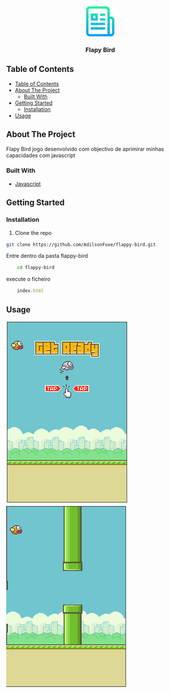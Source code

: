 
<!-- PROJECT LOGO -->
<br />
<p align="center">
  <img src="docs/logo.png" alt="Logo" width="80" height="80">
  <h3 align="center">Flapy Bird</h3>
</p>



<!-- TABLE OF CONTENTS -->
## Table of Contents

- [Table of Contents](#table-of-contents)
- [About The Project](#about-the-project)
  - [Built With](#built-with)
- [Getting Started](#getting-started)
  - [Installation](#installation)
- [Usage](#usage)



<!-- ABOUT THE PROJECT -->
## About The Project

Flapy Bird jogo desenvolvido com objectivo de aprimirar minhas capacidades com javascript

### Built With

* [Javascript](https://nodejs.org/)

<!-- GETTING STARTED -->
## Getting Started


### Installation

1. Clone the repo
```sh
git clone https://github.com/AdilsonFuxe/flappy-bird.git
```

Entre dentro da pasta flappy-bird
```sh
    cd flappy-bird
```
execute o ficheiro 
```js
    index.html
```

<!-- USAGE EXAMPLES -->
## Usage

[![Product Name Screen Shot][product-screenshot-web]](https://example.com)
[![Product Name Screen Shot][product-screenshot-mobile]](https://example.com)


<!-- CONTACT
## Contact

Your Name - [@your_twitter](https://twitter.com/your_username) - email@example.com

 -->
<!-- MARKDOWN LINKS & IMAGES -->
<!-- https://www.markdownguide.org/basic-syntax/#reference-style-links -->
[product-screenshot-web]: docs/inicio.png
[product-screenshot-mobile]: docs/pipe.png
